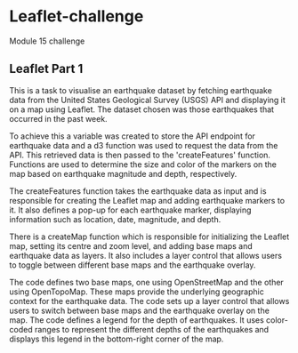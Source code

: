 # Leaflet-challenge
Module 15 challenge


## Leaflet Part 1
This is a task to visualise an earthquake dataset by fetching earthquake data from the United States Geological Survey (USGS) API and displaying it on a map using Leaflet.  The dataset chosen was those earthquakes that occurred in the past week.

To achieve this a variable was created to store the API endpoint for earthquake data and a d3 function was used to request the data from the API.  This retrieved data is then passed to the 'createFeatures' function.
Functions are used to determine the size and color of the markers on the map based on earthquake magnitude and depth, respectively.

The createFeatures function  takes the earthquake data as input and is responsible for creating the Leaflet map and adding earthquake markers to it.  It also defines a pop-up for each earthquake marker, displaying information such as location, date, magnitude, and depth.

There is a createMap function which is responsible for initializing the Leaflet map, setting its centre and zoom level, and adding base maps and earthquake data as layers.  It also includes a layer control that allows users to toggle between different base maps and the earthquake overlay.

The code defines two base maps, one using OpenStreetMap and the other using OpenTopoMap. These maps provide the underlying geographic context for the earthquake data.
The code sets up a layer control that allows users to switch between base maps and the earthquake overlay on the map.
The code defines a legend for the depth of earthquakes. It uses color-coded ranges to represent the different depths of the earthquakes and displays this legend in the bottom-right corner of the map.